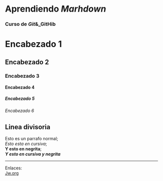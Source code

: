 # Aprendiendo _Marhdown_
### Curso de _Git_&_GitHib

# Encabezado 1
## Encabezado 2
### Encabezado 3
#### Encabezado 4
##### Encabezado 5
###### Encabezado 6
Linea divisoria 
---
Esto es un parrafo normal;  
 _Esto esta en cursiva_;  
 **Y esto en negrita**;  
  **_Y esto en cursiva y negrita_** 

  *** 
  Enlaces:  
  [Jw.org](https:/www.jw.org)


